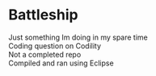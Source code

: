 # Battleship
Just something Im doing in my spare time <br/>
Coding question on Codility <br/>
Not a completed repo <br/>
Compiled and ran using Eclipse
